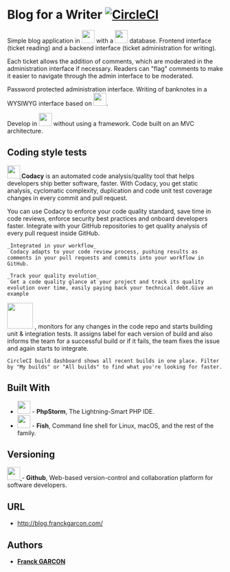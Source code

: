 # Blog for a Writer [![CircleCI](https://circleci.com/gh/Franckeddy/blog-for-a-writer.svg?style=svg)](https://circleci.com/gh/Franckeddy/blog-for-a-writer)

Simple blog application in <img src='https://upload.wikimedia.org/wikipedia/commons/thumb/2/27/PHP-logo.svg/1280px-PHP-logo.svg.png' width='30'/> with a <img src='https://upload.wikimedia.org/wikipedia/fr/thumb/6/62/MySQL.svg/1280px-MySQL.svg.png' width='30'/> database. Frontend interface (ticket reading) and a backend interface (ticket administration for writing).

Each ticket allows the addition of comments, which are moderated in the administration interface if necessary.
Readers can "flag" comments to make it easier to navigate through the admin interface to be moderated.

Password protected administration interface. Writing of banknotes in a WYSIWYG interface based on <img src='https://www.webtolosa.com/wp-content/uploads/tinymce.png' width='30'/>.

Develop in <img src='https://upload.wikimedia.org/wikipedia/commons/thumb/2/27/PHP-logo.svg/1280px-PHP-logo.svg.png' width='30'/> without using a framework. Code built on an MVC architecture.


## Coding style tests 

**[<img src='https://avatars1.githubusercontent.com/u/1834093?s=200&v=4' width='30'/>
](https://app.codacy.com/)** 
**Codacy** is an automated code analysis/quality tool that helps developers ship better software, faster. With Codacy, you get static analysis, cyclomatic complexity, duplication and code unit test coverage changes in every commit and pull request.

You can use Codacy to enforce your code quality standard, save time in code reviews, enforce security best practices and onboard developers faster. Integrate with your GitHub repositories to get quality analysis of every pull request inside GitHub.

```
_Integrated in your workflow_
 Codacy adapts to your code review process, pushing results as comments in your pull requests and commits into your workflow in GitHub.

_Track your quality evolution_
 Get a code quality glance at your project and track its quality evolution over time, easily paying back your technical debt.Give an example
```

**[<img src='https://user-images.githubusercontent.com/194400/41597205-a57442ea-73c4-11e8-9591-61f5c83c7e66.png' width='60' />](https://circleci.com/)** , monitors for any changes in the code repo and starts building unit & integration tests. It assigns label for each version of build and also informs the team for a successful build or if it fails, the team fixes the issue and again starts to integrate. 
```
CircleCI build dashboard shows all recent builds in one place. Filter by "My builds" or "All builds" to find what you're looking for faster.
```

## Built With
* [<img src='https://www.maxime-dalgobbo.fr/blog/wp-content/uploads/2019/02/PhpStorm_Logo-e1549874540765.png' width='30' />](https://www.jetbrains.com/phpstorm/) - **PhpStorm**, The Lightning-Smart PHP IDE.
* [<img src='https://upload.wikimedia.org/wikipedia/commons/0/03/Fish_shell_logo_ascii.png' width='30' />](https://fishshell.com/) - **Fish**, Command line shell for Linux, macOS, and the rest of the family. 

## Versioning
[<img src='https://upload.wikimedia.org/wikipedia/commons/thumb/9/91/Octicons-mark-github.svg/1200px-Octicons-mark-github.svg.png' width='30' />
](https://github.com/) - **Github**, Web-based version-control and collaboration platform for software developers.

## URL
* http://blog.franckgarcon.com/

## Authors

* [**Franck GARCON**](https://github.com/Franckeddy)
